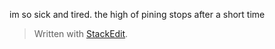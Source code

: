 
im so sick and tired. the high of pining stops after a short time

> Written with [StackEdit](https://stackedit.io/).
<!--stackedit_data:
eyJoaXN0b3J5IjpbLTE1ODIwMzg1MDldfQ==
-->